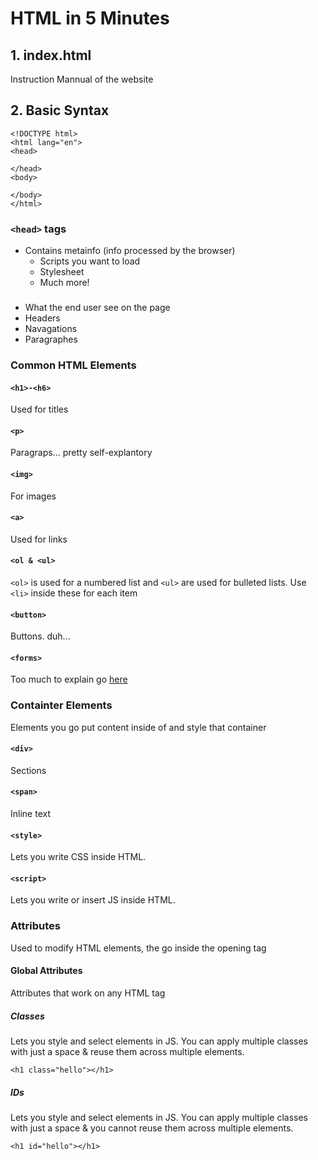 # HTML in 5 Minutes

## 1. index.html
Instruction Mannual of the website

## 2. Basic Syntax

```
<!DOCTYPE html>
<html lang="en">
<head>

</head>
<body>
  
</body>
</html>
```

### ```<head>``` tags
- Contains metainfo (info processed by the browser)
    - Scripts you want to load
    - Stylesheet
    - Much more!

### <body tags>
-  What the end user see on the page
  -  Headers
  -  Navagations 
  -  Paragraphes

### Common HTML Elements 

#### ```<h1>-<h6>```
Used for titles

#### ```<p>```
Paragraps... pretty self-explantory

#### ```<img>```
For images

#### ```<a>```
Used for links

#### ```<ol & <ul>```

```<ol>``` is used for a numbered list and ```<ul>``` are used for bulleted lists. Use ```<li>``` inside these for each item

#### ```<button>```
Buttons. duh...

#### ```<forms>```
Too much to explain go [here](https://github.com/AmalDjibo/Web-Dev-Crash-Course/tree/HTML/Part%203%20(Forms))

### Containter Elements
Elements you go put content inside of and style that container

#### ```<div>```
Sections

#### ```<span>```
Inline text

#### ```<style>```
Lets you write CSS inside HTML.

#### ```<script>```
Lets you write or insert JS inside HTML.

### Attributes 
Used to modify HTML elements, the go inside the opening tag

#### Global Attributes
Attributes that work on any HTML tag

##### Classes 
Lets you style and select elements in JS. You can apply multiple classes with just a space & reuse them across multiple elements.

```
<h1 class="hello"></h1>
```

##### IDs 
Lets you style and select elements in JS. You can apply multiple classes with just a space & you cannot reuse them across multiple elements.

```
<h1 id="hello"></h1>
```
